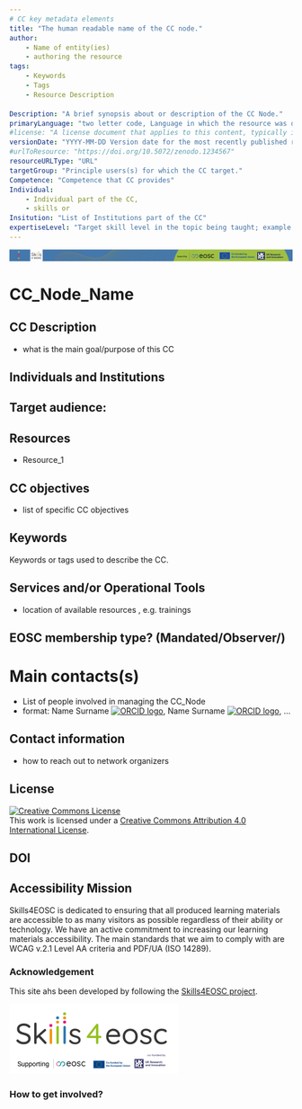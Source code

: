```yaml
---
# CC key metadata elements
title: "The human readable name of the CC node."
author: 
    - Name of entity(ies) 
    - authoring the resource
tags: 
    - Keywords
    - Tags 
    - Resource Description

Description: "A brief synopsis about or description of the CC Node."
primaryLanguage: "two letter code, Language in which the resource was originally published or made available."
#license: "A license document that applies to this content, typically indicated by URL"
versionDate: "YYYY-MM-DD Version date for the most recently published resource within the CC node"
#urlToResource: "https://doi.org/10.5072/zenodo.1234567"
resourceURLType: "URL"
targetGroup: "Principle users(s) for which the CC target."
Competence: "Competence that CC provides"
Individual: 
    - Individual part of the CC, 
    - skills or 
Insitution: "List of Institutions part of the CC"
expertiseLevel: "Target skill level in the topic being taught; example values include: beginner, intermediate, advanced"
---
```


![](../attachments/header.png)
# CC_Node_Name

## CC Description

- what is the main goal/purpose of this CC

## Individuals and Institutions

## Target audience: 


## Resources

- Resource_1

## CC objectives

- list of specific CC objectives

## Keywords

Keywords or tags used to describe the CC.

<!-- ## Agenda: Training Schedule - Training Structure


| Date/Time | Topic           |
| ----------- | ----------------- |
| timeslot  | training unit 1 |
| timeslot  | training unit 2 |
| timeslot  | coffee break    |
| timeslot  | training unit 3 |
| timeslot  | lunch break     |
| timelsot  | training unit 4 |
| timeslot  | training unit 5 | -->

## Services and/or Operational Tools

- location of available resources , e.g. trainings

## EOSC membership type? (Mandated/Observer/)


# Main contacts(s)

- List of people involved in managing the CC_Node
- format: Name Surname [![ORCID logo](./attachments/orcid_16x16.webp)](https://orcid.org/0123-4561-8999-9999), Name Surname [![ORCID logo](./attachments/orcid_16x16.webp)](https://orcid.org/0123-4561-8999-9999), ...

## Contact information

- how to reach out to network organizers

## License

<a rel="license" href="http://creativecommons.org/licenses/by/4.0/"><img alt="Creative Commons License" style="border-width:0" src="https://i.creativecommons.org/l/by/4.0/88x31.png" /></a><br />This work is licensed under a <a rel="license" href="http://creativecommons.org/licenses/by/4.0/">Creative Commons Attribution 4.0 International License</a>.

## DOI



## Accessibility Mission

Skills4EOSC is dedicated to ensuring that all produced learning materials are accessible to as many visitors as possible regardless of their ability or technology. We have an active commitment to increasing our learning materials accessibility. The main standards that we aim to comply with are WCAG v.2.1 Level AA criteria and PDF/UA (ISO 14289).

### Acknowledgement

This site ahs been developed by following the [Skills4EOSC project](https:www.skills4eosc.eu).

![Skills4EOSC logo](./attachments/skills4eosc.png)

### How to get involved?
